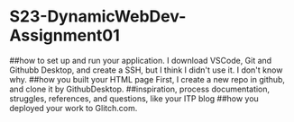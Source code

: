 # S23-DynamicWebDev-Assignment01
##how to set up and run your application.
I download VSCode, Git and Githubb Desktop, and create a SSH, but I think I didn't use it. I don't know why.
##how you built your HTML page
First, I create a new repo in github, and clone it by GithubDesktop. 
##inspiration, process documentation, struggles, references, and questions, like your ITP blog
##how you deployed your work to Glitch.com.
